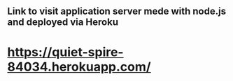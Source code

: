 ## Link to visit application server mede with node.js and deployed via Heroku

# https://quiet-spire-84034.herokuapp.com/
